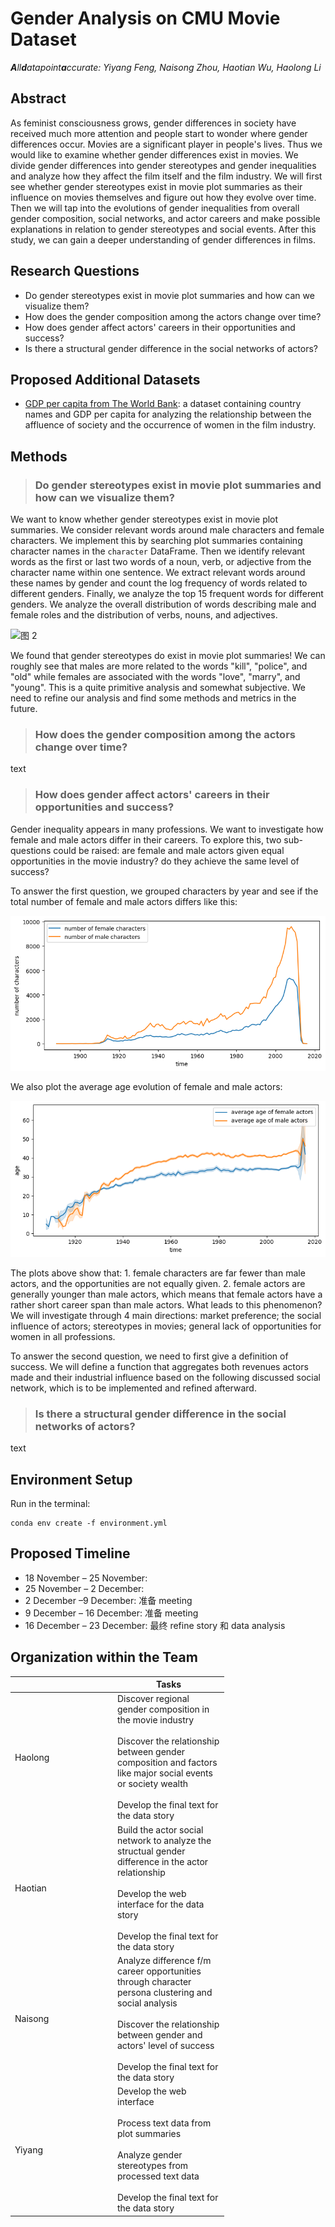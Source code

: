 # Gender Analysis on CMU Movie Dataset

_**A**ll**d**atapoint**a**ccurate: Yiyang Feng, Naisong Zhou, Haotian Wu, Haolong Li_

## Abstract

As feminist consciousness grows, gender differences in society have received much more attention and people start to wonder where gender differences occur. Movies are a significant player in people's lives. Thus we would like to examine whether gender differences exist in movies. We divide gender differences into gender stereotypes and gender inequalities and analyze how they affect the film itself and the film industry. We will first see whether gender stereotypes exist in movie plot summaries as their influence on movies themselves and figure out how they evolve over time. Then we will tap into the evolutions of gender inequalities from overall gender composition, social networks, and actor careers and make possible explanations in relation to gender stereotypes and social events. After this study, we can gain a deeper understanding of gender differences in films.

## Research Questions

- Do gender stereotypes exist in movie plot summaries and how can we visualize them?
- How does the gender composition among the actors change over time?
- How does gender affect actors' careers in their opportunities and success?
- Is there a structural gender difference in the social networks of actors?

## Proposed Additional Datasets

- [GDP per capita from The World Bank](https://data.worldbank.org/indicator/NY.GDP.PCAP.CD): a dataset containing country names and GDP per capita for analyzing the relationship between the affluence of society and the occurrence of women in the film industry.

## Methods

> ### Do gender stereotypes exist in movie plot summaries and how can we visualize them?

We want to know whether gender stereotypes exist in movie plot summaries. We consider relevant words around male characters and female characters. We implement this by searching plot summaries containing character names in the `character` DataFrame. Then we identify relevant words as the first or last two words of a noun, verb, or adjective from the character name within one sentence. We extract relevant words around these names by gender and count the log frequency of words related to different genders. Finally, we analyze the top 15 frequent words for different genders. We analyze the overall distribution of words describing male and female roles and the distribution of verbs, nouns, and adjectives.

<img alt="图 2" src="https://cdn.jsdelivr.net/gh/Wind2375like/I-m_Ghost/img/cf3913dbcc9499201e620e99d52e04dcaf8e5c61f025b598877efc82f68646f3.png" />

We found that gender stereotypes do exist in movie plot summaries! We can roughly see that males are more related to the words "kill", "police", and "old" while females are associated with the words "love", "marry", and "young". This is a quite primitive analysis and somewhat subjective. We need to refine our analysis and find some methods and metrics in the future.

> ### How does the gender composition among the actors change over time?

text
> ### How does gender affect actors' careers in their opportunities and success?

Gender inequality appears in many professions. We want to investigate how female and male actors differ in their careers. To explore this, two sub-questions could be raised: are female and male actors given equal opportunities in the movie industry? do they achieve the same level of success?

To answer the first question, we grouped characters by year and see if the total number of female and male actors differs like this:

<img alt="image 3" src="./images/actor_population_evolution.png" />

We also plot the average age evolution of female and male actors:

<img alt="image 4" src="./images/actor_age_evolution.png" />

The plots above show that: 1. female characters are far fewer than male actors, and the opportunities are not equally given. 2. female actors are generally younger than male actors, which means that female actors have a rather short career span than male actors.  What leads to this phenomenon? We will investigate through 4 main directions: market preference; the social influence of actors; stereotypes in movies; general lack of opportunities for women in all professions.

To answer the second question, we need to first give a definition of success. We will define a function that aggregates both revenues actors made and their industrial influence based on the following discussed social network, which is to be implemented and refined afterward.

> ### Is there a structural gender difference in the social networks of actors?

text

## Environment Setup

Run in the terminal:

```shell
conda env create -f environment.yml
```

## Proposed Timeline

- 18 November – 25 November: 
- 25 November – 2 December:
- 2 December –9 December: 准备 meeting
- 9 December – 16 December: 准备 meeting
- 16 December – 23 December: 最终 refine story 和 data analysis

## Organization within the Team

<!---
A list of internal milestones up until project Milestone 3.
--->
<table class="tg" style="undefined;table-layout: fixed; width: 342px">
<colgroup>
<col style="width: 164px">
<col style="width: 178px">
</colgroup>
<thead>
  <tr>
    <th class="tg-0lax"></th>
    <th class="tg-0lax">Tasks</th>
  </tr>
</thead>
<tbody>
  <tr>
    <td class="tg-0lax">Haolong</td>
    <td class="tg-0lax">Discover regional gender composition in the movie industry<br><br>Discover the relationship between gender composition and factors like major social events or society wealth<br><br>Develop the final text for the data story</td>
  </tr>
  <tr>
    <td class="tg-0lax">Haotian</td>
    <td class="tg-0lax">Build the actor social network to analyze the structual gender difference in the actor relationship<br><br>Develop the web interface for the data story<br><br>Develop the final text for the data story</td>
  </tr>
  <tr>
    <td class="tg-0lax">Naisong</td>
    <td class="tg-0lax">Analyze difference f/m career opportunities through character persona clustering and social analysis<br><br>Discover the relationship between gender and actors' level of success<br><br>Develop the final text for the data story</td>
  </tr>
  <tr>
    <td class="tg-0lax">Yiyang</td>
    <td class="tg-0lax">Develop the web interface<br><br>Process text data from plot summaries<br><br>Analyze gender stereotypes from processed text data<br><br>Develop the final text for the data story</td>
  </tr>
</tbody>
</table>
